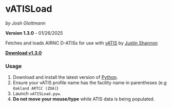 # vATISLoad

_by Josh Glottmann_

**Version 1.3.0** - 01/26/2025

Fetches and loads AIRNC D-ATISs for use with [vATIS](https://vatis.app/) by [Justin Shannon](https://github.com/JustinShannon)

__[Download v1.3.0](https://github.com/glott/vATISLoad/releases/latest/download/vATISLoad.py)__ 

### Usage

1) Download and install the latest version of [Python](https://www.python.org/downloads/).
2) Ensure your vATIS profile name has the facility name in parentheses (e.g `Oakland ARTCC (ZOA)`)
3) Launch `vATISLoad.pyw`.
4) __Do not move your mouse/type__ while ATIS data is being populated.

